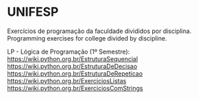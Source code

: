 # UNIFESP
Exercícios de programação da faculdade divididos por disciplina.
Programming exercises for college divided by discipline.

LP - Lógica de Programação (1º Semestre):<br>
     https://wiki.python.org.br/EstruturaSequencial<br>
     https://wiki.python.org.br/EstruturaDeDecisao<br>
     https://wiki.python.org.br/EstruturaDeRepeticao<br>
     https://wiki.python.org.br/ExerciciosListas<br>
     https://wiki.python.org.br/ExerciciosComStrings<br>
